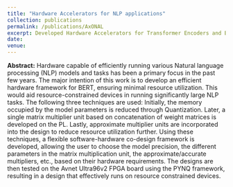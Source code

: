 ```yaml
---
title: "Hardware Accelerators for NLP applications"
collection: publications
permalink: /publications/AxONAL
excerpt: Developed Hardware Accelerators for Transformer Encoders and BERT models to perform various Natural Language Processing tasks with focus on resource constrained devices.
date: 
venue:
---
```


**Abstract:**
Hardware capable of efficiently running various Natural language processing (NLP) models and tasks has been a primary focus in the past few years. The major intention of this work is to develop an efficient hardware framework for BERT, ensuring minimal resource utilization. This would aid resource-constrained devices in running significantly large NLP tasks. The following three techniques are used: Initially, the memory occupied by the model parameters is reduced through Quantization. Later, a single matrix multiplier unit based on concatenation of weight matrices is developed on the PL. Lastly, approximate multiplier units are incorporated into the design to reduce resource utilization further. Using these techniques, a flexible software-hardware co-design framework is developed, allowing the user to choose the model precision, the different parameters in the matrix multiplication unit, the approximate/accurate multipliers, etc., based on their hardware requirements. The designs are then tested on the Avnet Ultra96v2 FPGA board using the PYNQ framework, resulting in a design that effectively runs on resource constrained devices.

